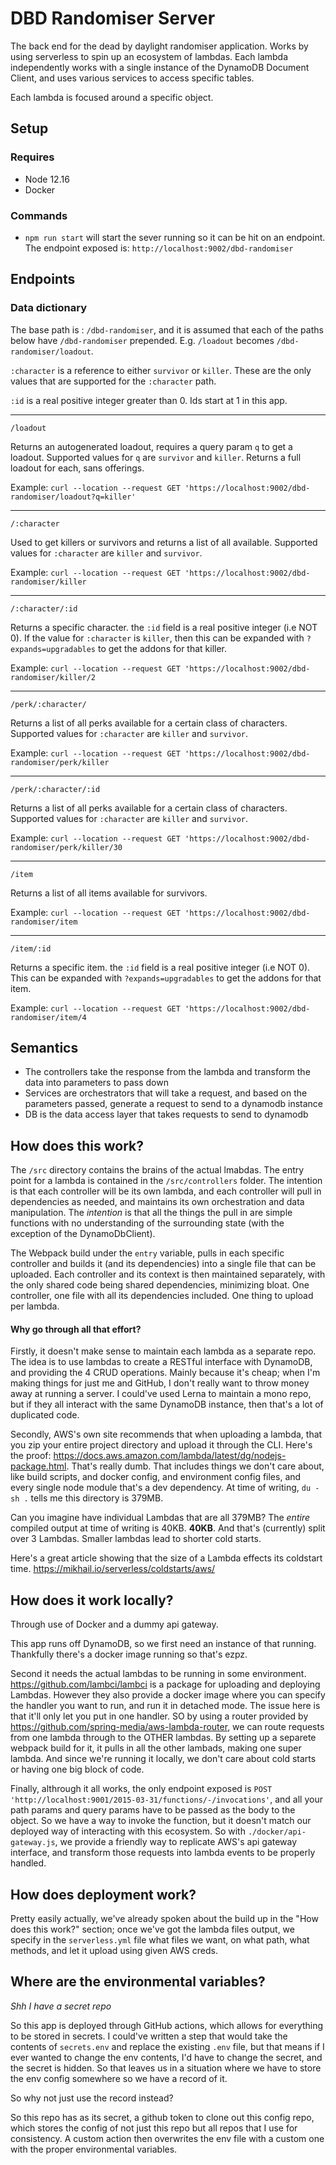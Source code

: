 # DBD Randomiser Server

The back end for the dead by daylight randomiser application. Works by using serverless to spin up an ecosystem of lambdas. Each lambda independently works with a single instance of the DynamoDB Document Client, and uses various services to access specific tables.

Each lambda is focused around a specific object.

## Setup

### Requires
* Node 12.16
* Docker

### Commands
* `npm run start` will start the sever running so it can be hit on an endpoint. The endpoint exposed is: `http://localhost:9002/dbd-randomiser`

## Endpoints


### Data dictionary
The base path is : `/dbd-randomiser`, and it is assumed that each of the paths below have `/dbd-randomiser` prepended. E.g. `/loadout` becomes `/dbd-randomiser/loadout`.

`:character` is a reference to either `survivor` or `killer`. These are the only values that are supported for the `:character` path.

`:id` is a real positive integer greater than 0. Ids start at 1 in this app.

---
```
/loadout
```
Returns an autogenerated loadout, requires a query param `q` to get a loadout. Supported values for `q` are `survivor` and `killer`. Returns a full loadout for each, sans offerings.

Example: `curl --location --request GET 'https://localhost:9002/dbd-randomiser/loadout?q=killer'`

---
```
/:character
```
Used to get killers or survivors and returns a list of all available. Supported values for `:character` are `killer` and `survivor`.

Example: `curl --location --request GET 'https://localhost:9002/dbd-randomiser/killer`

---
```
/:character/:id
```
Returns a specific character. the `:id` field is a real positive integer (i.e NOT 0). If the value for `:character` is `killer`, then this can be expanded with `?expands=upgradables` to get the addons for that killer.

Example: `curl --location --request GET 'https://localhost:9002/dbd-randomiser/killer/2`

---
```
/perk/:character/
```
Returns a list of all perks available for a certain class of characters. Supported values for `:character` are `killer` and `survivor`.

Example: `curl --location --request GET 'https://localhost:9002/dbd-randomiser/perk/killer`

---
```
/perk/:character/:id
```
Returns a list of all perks available for a certain class of characters. Supported values for `:character` are `killer` and `survivor`.

Example: `curl --location --request GET 'https://localhost:9002/dbd-randomiser/perk/killer/30`

---
```
/item
```
Returns a list of all items available for survivors.

Example: `curl --location --request GET 'https://localhost:9002/dbd-randomiser/item`

---
```
/item/:id
```
Returns a specific item. the `:id` field is a real positive integer (i.e NOT 0). This can be expanded with `?expands=upgradables` to get the addons for that item.

Example: `curl --location --request GET 'https://localhost:9002/dbd-randomiser/item/4`

## Semantics

* The controllers take the response from the lambda and transform the data into parameters to pass down
* Services are orchestrators that will take a request, and based on the parameters passed, generate a request to send to a dynamodb instance
* DB is the data access layer that takes requests to send to dynamodb



## How does this work?
The `/src` directory contains the brains of the actual lmabdas. The entry point for a lambda is contained in the `/src/controllers` folder.
The intention is that each controller will be its own lambda, and each controller will pull in dependencies as needed, and maintains its own orchestration and data manipulation.
The _intention_ is that all the things the pull in are simple functions with no understanding of the surrounding state (with the exception of the DynamoDbClient).

The Webpack build under the `entry` variable, pulls in each specific controller and builds it (and its dependencies) into a single file that can be uploaded. Each controller and its context is then maintained separately, with the only shared code being shared dependencies, minimizing bloat. One controller, one file with all its dependencies included. One thing to upload per lambda.

#### Why go through all that effort?
Firstly, it doesn't make sense to maintain each lambda as a separate repo. The idea is to use lambdas to create a RESTful interface with DynamoDB, and providing the 4 CRUD operations. Mainly because it's cheap; when I'm making things for just me and GitHub, I don't really want to throw money away at running a server. I could've used Lerna to maintain a mono repo, but if they all interact with the same DynamoDB instance, then that's a lot of duplicated code.

Secondly, AWS's own site recommends that when uploading a lambda, that you zip your entire project directory and upload it through the CLI. Here's the proof: https://docs.aws.amazon.com/lambda/latest/dg/nodejs-package.html. That's really dumb. That includes things we don't care about, like build scripts, and docker config, and environment config files,
and every single node module that's a dev dependency. At time of writing, `du -sh .` tells me this directory is 379MB. 

Can you imagine have individual Lambdas that are all 379MB? The _entire_ compiled output at time of writing is 40KB. **40KB**. And that's (currently) split over 3 Lambdas. Smaller lambdas lead to shorter cold starts.

Here's a great article showing that the size of a Lambda effects its coldstart time. https://mikhail.io/serverless/coldstarts/aws/


## How does it work locally?
Through use of Docker and a dummy api gateway.

This app runs off DynamoDB, so we first need an instance of that running. Thankfully there's a docker image running so that's ezpz.

Second it needs the actual lambdas to be running in some environment. https://github.com/lambci/lambci is a package for uploading and deploying Lambdas. However they also provide a docker image where you can specify the handler you want to run, and run it in detached mode. The issue here is that it'll only let you put in one handler. SO by using a router provided by https://github.com/spring-media/aws-lambda-router, we can route requests from one lambda through to the OTHER lambdas. By setting up a separete webpack build for it, it pulls in all the other lambads, making one super lambda. And since we're running it locally, we don't care about cold starts or having one big block of code.

Finally, althrough it all works, the only endpoint exposed is `POST 'http://localhost:9001/2015-03-31/functions/-/invocations'`, and all your path params and query params have to be passed as the body to the object. So we have a way to invoke the function, but it doesn't match our deployed way of interacting with this ecosystem. So with `./docker/api-gateway.js`, we provide a friendly way to replicate AWS's api gateway interface, and transform those requests into lambda events to be properly handled.

## How does deployment work?

Pretty easily actually, we've already spoken about the build up in the "How does this work?" section; once we've got the lambda files output, we specify in the `serverless.yml` file what files we want, on what path, what methods, and let it upload using given AWS creds.

## Where are the environmental variables?

*Shh I have a secret repo*

So this app is deployed through GitHub actions, which allows for everything to be stored in secrets. I could've written a step that would take the contents of `secrets.env` and replace the existing `.env` file, but that means if I ever wanted to change the env contents, I'd have to change the secret, and the secret is hidden. So that leaves us in a situation where we have to store the env config somewhere so we have a record of it.

So why not just use the record instead?

So this repo has as its secret, a github token to clone out this config repo, which stores the config of not just this repo but all repos that I use for consistency. A custom action then overwrites the env file with a custom one with the proper environmental variables.
